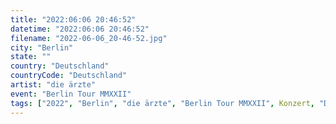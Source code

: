 ```yaml
---
title: "2022:06:06 20:46:52"
datetime: "2022:06:06 20:46:52"
filename: "2022-06-06_20-46-52.jpg"
city: "Berlin"
state: ""
country: "Deutschland"
countryCode: "Deutschland"
artist: "die ärzte"
event: "Berlin Tour MMXXII"
tags: ["2022", "Berlin", "die ärzte", "Berlin Tour MMXXII", Konzert, "Deutschland"]
---
```

